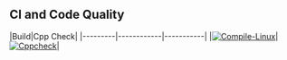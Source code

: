 ## CI and Code Quality
|Build|Cpp Check|
|---------|------------|-----------|
|[![Compile-Linux](https://github.com/Ahav7/Embedded_C/actions/workflows/Compile.yml/badge.svg)](https://github.com/Ahav7/Embedded_C/actions/workflows/Compile.yml)|[![Cppcheck](https://github.com/Ahav7/Embedded_C/actions/workflows/CodeQuality.yml/badge.svg)](https://github.com/Ahav7/Embedded_C/actions/workflows/CodeQuality.yml)|
